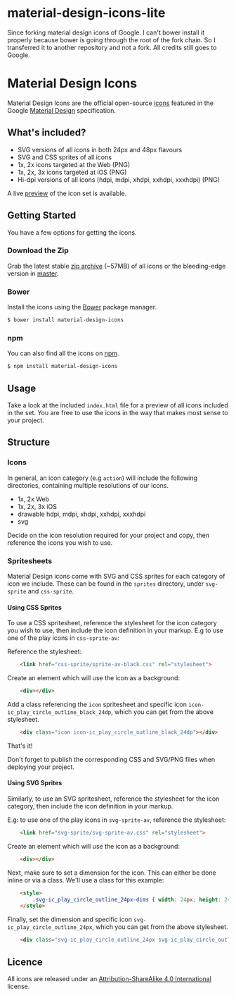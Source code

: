 material-design-icons-lite
==========================

Since forking material design icons of Google. I can't bower install it properly because bower is going through the root of the fork chain. So I transferred it to another repository and not a fork. All credits still goes to Google.
# Material Design Icons

Material Design Icons are the official open-source [icons](http://www.google.com/design/spec/resources/sticker-sheets.html#sticker-sheets-components) featured in the Google [Material Design](http://www.google.com/design/spec) specification.

## What's included?

* SVG versions of all icons in both 24px and 48px flavours
* SVG and CSS sprites of all icons
* 1x, 2x icons targeted at the Web (PNG)
* 1x, 2x, 3x icons targeted at iOS (PNG)
* Hi-dpi versions of all icons (hdpi, mdpi, xhdpi, xxhdpi, xxxhdpi) (PNG)

A live [preview](http://google.github.io/material-design-icons/)  of the icon set is available.

## Getting Started

You have a few options for getting the icons.

### Download the Zip

Grab the latest stable [zip archive](https://github.com/google/material-design-icons/releases/download/1.0.0/material-design-icons-1.0.0.zip) (~57MB) of all icons or the bleeding-edge version in [master](https://github.com/google/material-design-icons/archive/master.zip).

### Bower

Install the icons using the [Bower](http://bower.io) package manager.

```sh
$ bower install material-design-icons
```

### npm

You can also find all the icons on [npm](http://npmjs.org).

```sh
$ npm install material-design-icons
```

## Usage

Take a look at the included `index.html` file for a preview of all icons included in the set. You are free to use the icons in the way that makes most sense to your project.

## Structure

### Icons

In general, an icon category (e.g `action`) will include the following directories, containing multiple resolutions of our icons.

* 1x, 2x Web
* 1x, 2x, 3x iOS
* drawable hdpi, mdpi, xhdpi, xxhdpi, xxxhdpi
* svg

Decide on the icon resolution required for your project and copy, then reference the icons you wish to use.


### Spritesheets

Material Design icons come with SVG and CSS sprites for each category of icon we include. These can be found in the `sprites` directory, under `svg-sprite` and `css-sprite`.

#### Using CSS Sprites

To use a CSS spritesheet, reference the stylesheet for the icon category you wish to use, then include the icon definition in your markup. E.g to use one of the play icons in `css-sprite-av`:

Reference the stylesheet:

```html
	<link href="css-sprite/sprite-av-black.css" rel="stylesheet">
```

Create an element which will use the icon as a background:

```html
	<div></div>
```

Add a class referencing the `icon` spritesheet and specific icon `icon-ic_play_circle_outline_black_24dp`, which you can get from the above stylesheet.

```html
	<div class="icon icon-ic_play_circle_outline_black_24dp"></div>
```

That's it!

Don't forget to publish the corresponding CSS and SVG/PNG files when deploying your project.

#### Using SVG Sprites

Similarly, to use an SVG spritesheet, reference the stylesheet for the icon category, then include the icon definition in your markup.

E.g: to use one of the play icons in `svg-sprite-av`, reference the stylesheet:

```html
	<link href="svg-sprite/svg-sprite-av.css" rel="stylesheet">
```

Create an element which will use the icon as a background:

```html
	<div></div>
```

Next, make sure to set a dimension for the icon. This can either be done inline or via a class. We'll use a class for this example:

```html
	<style>
		.svg-ic_play_circle_outline_24px-dims { width: 24px; height: 24px; }
	</style>
```

Finally, set the dimension and specific icon `svg-ic_play_circle_outline_24px`, which you can get from the above stylesheet.

```html
	<div class="svg-ic_play_circle_outline_24px svg-ic_play_circle_outline_24px-dims"></div>
```


## Licence

All icons are released under an [Attribution-ShareAlike 4.0 International](http://creativecommons.org/licenses/by-sa/4.0/) license.
